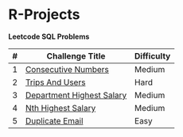 # R-Projects
**Leetcode SQL Problems**

|#|Challenge Title|Difficulty|
|---------|---------|------|
|1|[Consecutive Numbers](https://leetcode.com/problems/consecutive-numbers/) |Medium|
|2|[Trips And Users](https://leetcode.com/problems/trips-and-users/) |Hard|
|3|[Department Highest Salary](https://leetcode.com/problems/department-highest-salary/) |Medium|
|4|[Nth Highest Salary](https://leetcode.com/problems/nth-highest-salary/) |Medium|
|5|[Duplicate Email](https://leetcode.com/problems/duplicate-emails/) |Easy|
